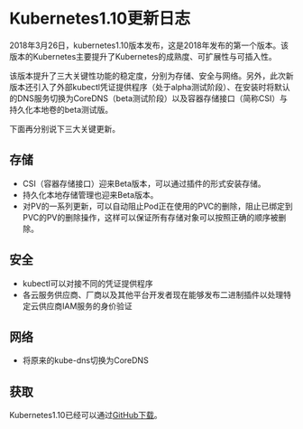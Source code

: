 # Kubernetes1.10更新日志

2018年3月26日，kubernetes1.10版本发布，这是2018年发布的第一个版本。该版本的Kubernetes主要提升了Kubernetes的成熟度、可扩展性与可插入性。

该版本提升了三大关键性功能的稳定度，分别为存储、安全与网络。另外，此次新版本还引入了外部kubectl凭证提供程序（处于alpha测试阶段）、在安装时将默认的DNS服务切换为CoreDNS（beta测试阶段）以及容器存储接口（简称CSI）与持久化本地卷的beta测试版。

下面再分别说下三大关键更新。

## 存储

- CSI（容器存储接口）迎来Beta版本，可以通过插件的形式安装存储。
- 持久化本地存储管理也迎来Beta版本。
- 对PV的一系列更新，可以自动阻止Pod正在使用的PVC的删除，阻止已绑定到PVC的PV的删除操作，这样可以保证所有存储对象可以按照正确的顺序被删除。

## 安全

- kubectl可以对接不同的凭证提供程序
- 各云服务供应商、厂商以及其他平台开发者现在能够发布二进制插件以处理特定云供应商IAM服务的身价验证

## 网络

- 将原来的kube-dns切换为CoreDNS

## 获取

Kubernetes1.10已经可以通过[GitHub下载](https://github.com/kubernetes/kubernetes/releases/tag/v1.10.0)。
